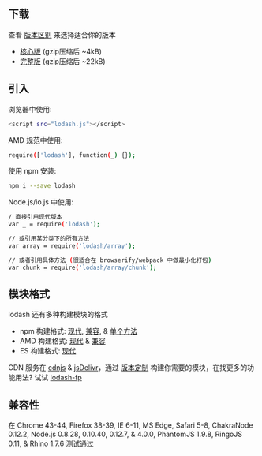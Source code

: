 ## 下载
查看 [版本区别](https://github.com/lodash/lodash/wiki/build-differences) 来选择适合你的版本

- [核心版](https://raw.githubusercontent.com/lodash/lodash/4.5.0/dist/lodash.core.js) (gzip压缩后 ~4kB)
- [完整版](https://raw.githubusercontent.com/lodash/lodash/4.5.0/dist/lodash.js) (gzip压缩后 ~22kB)
## 引入
浏览器中使用:
```bash
<script src="lodash.js"></script>
```
AMD 规范中使用:
```bash
require(['lodash'], function(_) {});
```
使用 npm 安装:
```bash
npm i --save lodash
```
Node.js/io.js 中使用:
```bash
/ 直接引用现代版本
var _ = require('lodash');

// 或引用某分类下的所有方法
var array = require('lodash/array');

// 或者引用具体方法 (很适合在 browserify/webpack 中做最小化打包)
var chunk = require('lodash/array/chunk');
```
## 模块格式
lodash 还有多种构建模块的格式

- npm 构建格式: [现代](https://www.npmjs.com/package/lodash), [兼容](https://www.npmjs.com/package/lodash-compat), & [单个方法](https://www.npmjs.com/browse/keyword/lodash-modularized)
- AMD 构建格式: [现代](https://github.com/lodash/lodash/tree/3.10.1-amd) & [兼容](https://github.com/lodash/lodash-compat/tree/3.10.1-amd)
- ES 构建格式: [现代](https://github.com/lodash/lodash/tree/3.10.1-es)



CDN 服务在 [cdnjs](https://cdnjs.com/) & [jsDelivr](http://www.jsdelivr.com/)，通过 [版本定制](http://lodash.think2011.net/custom-builds) 构建你需要的模块，在找更多的功能用法? 试试 [lodash-fp](https://www.npmjs.com/package/lodash-fp)
## 兼容性
在 Chrome 43-44, Firefox 38-39, IE 6-11, MS Edge, Safari 5-8, ChakraNode 0.12.2, Node.js 0.8.28, 0.10.40, 0.12.7, & 4.0.0, PhantomJS 1.9.8, RingoJS 0.11, & Rhino 1.7.6 测试通过
